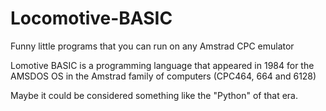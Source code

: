 # Locomotive-BASIC
Funny little programs that you can run on any Amstrad CPC emulator

Lomotive BASIC is a programming language that appeared in 1984 for the AMSDOS OS in the Amstrad family of computers 
(CPC464, 664 and 6128)

Maybe it could be considered something like the "Python" of that era.
